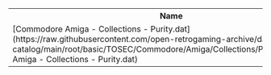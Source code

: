 <table>
<tr><th>Name</th><th>Size</th></tr>
<tr><td>[Commodore Amiga - Collections - Purity.dat](https://raw.githubusercontent.com/open-retrogaming-archive/dat-catalog/main/root/basic/TOSEC/Commodore/Amiga/Collections/Purity/Commodore Amiga - Collections - Purity.dat)</td><td>17597</td></tr>
</table>
